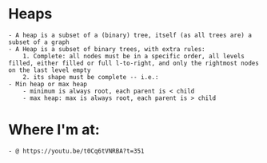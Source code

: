 # Heaps
    - A heap is a subset of a (binary) tree, itself (as all trees are) a subset of a graph
    - A Heap is a subset of binary trees, with extra rules:
        1. Complete: all nodes must be in a specific order, all levels filled, either filled or full l-to-right, and only the rightmost nodes on the last level empty
        2. its shape must be complete -- i.e.: 
    - Min heap or max heap
        - minimum is always root, each parent is < child
        - max heap: max is always root, each parent is > child



# Where I'm at:
    - @ https://youtu.be/t0Cq6tVNRBA?t=351 